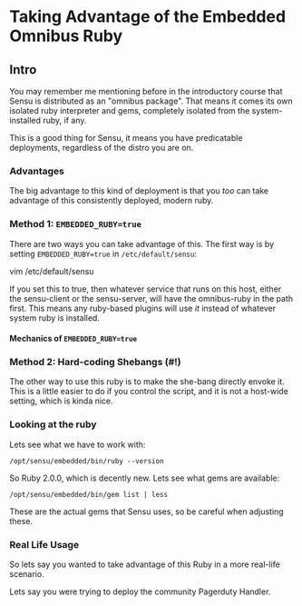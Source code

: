# Taking Advantage of the Embedded Omnibus Ruby

## Intro

You may remember me mentioning before in the introductory course that Sensu is
distributed as an "omnibus package". That means it comes its own isolated ruby
interpreter and gems, completely isolated from the system-installed ruby, if
any.

This is a good thing for Sensu, it means you have predicatable deployments,
regardless of the distro you are on.

### Advantages

The big advantage to this kind of deployment is that you *too* can take
advantage of this consistently deployed, modern ruby.

### Method 1: `EMBEDDED_RUBY=true`

There are two ways you can take advantage of this. The first way is by setting
`EMBEDDED_RUBY=true` in `/etc/default/sensu`:

   vim /etc/default/sensu

If you set this to true, then whatever service that runs on this host, either
the sensu-client or the sensu-server, will have the omnibus-ruby in the path
first. This means any ruby-based plugins will use *it* instead of whatever
system ruby is installed.

#### Mechanics of `EMBEDDED_RUBY=true`

### Method 2: Hard-coding Shebangs (#!)

The other way to use this ruby is to make the she-bang directly envoke it. This
is a little easier to do if you control the script, and it is not a host-wide
setting, which is kinda nice.

### Looking at the ruby

Lets see what we have to work with:

    /opt/sensu/embedded/bin/ruby --version

So Ruby 2.0.0, which is decently new. Lets see what gems are available:

    /opt/sensu/embedded/bin/gem list | less

These are the actual gems that Sensu uses, so be careful when adjusting these.

### Real Life Usage

So lets say you wanted to take advantage of this Ruby in a more real-life
scenario.

Lets say you were trying to deploy the community Pagerduty Handler.
